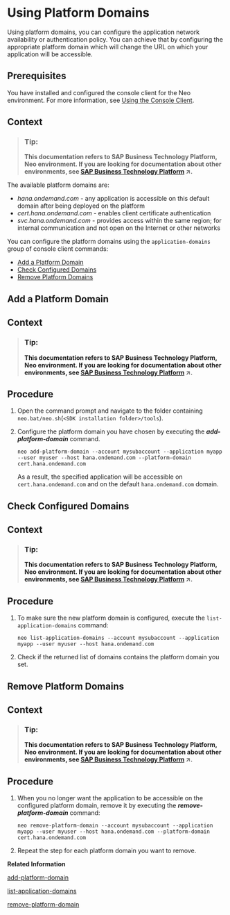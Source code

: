 <!-- loioa32d4cd65be344439d9ed752f182e609 -->

# Using Platform Domains

Using platform domains, you can configure the application network availability or authentication policy. You can achieve that by configuring the appropriate platform domain which will change the URL on which your application will be accessible.



## Prerequisites

You have installed and configured the console client for the Neo environment. For more information, see [Using the Console Client](using-the-console-client-8900b22.md).



## Context

> ### Tip:  
> **This documentation refers to SAP Business Technology Platform, Neo environment. If you are looking for documentation about other environments, see [SAP Business Technology Platform](https://help.sap.com/viewer/65de2977205c403bbc107264b8eccf4b/Cloud/en-US/6a2c1ab5a31b4ed9a2ce17a5329e1dd8.html "SAP Business Technology Platform (SAP BTP) is an integrated offering comprised of four technology portfolios: database and data management, application development and integration, analytics, and intelligent technologies. The platform offers users the ability to turn data into business value, compose end-to-end business processes, and build and extend SAP applications quickly.") :arrow_upper_right:.**

The available platform domains are:

-   *hana.ondemand.com* - any application is accessible on this default domain after being deployed on the platform
-   *cert.hana.ondemand.com* - enables client certificate authentication
-   *svc.hana.ondemand.com* - provides access within the same region; for internal communication and not open on the Internet or other networks

You can configure the platform domains using the `application-domains` group of console client commands:

-   [Add a Platform Domain](using-platform-domains-a32d4cd.md#loio1c374b6349ab423eab16ab69d11b87d9)
-   [Check Configured Domains](using-platform-domains-a32d4cd.md#loio3142a5fb32724e2fa284a3f46eb13247)
-   [Remove Platform Domains](using-platform-domains-a32d4cd.md#loioa18bdb1fd07249288f8c287b3d29f62d)

 <a name="loio1c374b6349ab423eab16ab69d11b87d9"/>

<!-- loio1c374b6349ab423eab16ab69d11b87d9 -->

## Add a Platform Domain



## Context

> ### Tip:  
> **This documentation refers to SAP Business Technology Platform, Neo environment. If you are looking for documentation about other environments, see [SAP Business Technology Platform](https://help.sap.com/viewer/65de2977205c403bbc107264b8eccf4b/Cloud/en-US/6a2c1ab5a31b4ed9a2ce17a5329e1dd8.html "SAP Business Technology Platform (SAP BTP) is an integrated offering comprised of four technology portfolios: database and data management, application development and integration, analytics, and intelligent technologies. The platform offers users the ability to turn data into business value, compose end-to-end business processes, and build and extend SAP applications quickly.") :arrow_upper_right:.**



<a name="loio1c374b6349ab423eab16ab69d11b87d9__steps_u5v_sgz_4p"/>

## Procedure

1.  Open the command prompt and navigate to the folder containing `neo.bat/neo.sh`\(`<SDK installation folder>/tools`\).

2.  Configure the platform domain you have chosen by executing the ***add-platform-domain*** command.

    ```
    neo add-platform-domain --account mysubaccount --application myapp --user myuser --host hana.ondemand.com --platform-domain cert.hana.ondemand.com
    ```

    As a result, the specified application will be accessible on `cert.hana.ondemand.com` and on the default `hana.ondemand.com` domain.


 <a name="loio3142a5fb32724e2fa284a3f46eb13247"/>

<!-- loio3142a5fb32724e2fa284a3f46eb13247 -->

## Check Configured Domains



## Context

> ### Tip:  
> **This documentation refers to SAP Business Technology Platform, Neo environment. If you are looking for documentation about other environments, see [SAP Business Technology Platform](https://help.sap.com/viewer/65de2977205c403bbc107264b8eccf4b/Cloud/en-US/6a2c1ab5a31b4ed9a2ce17a5329e1dd8.html "SAP Business Technology Platform (SAP BTP) is an integrated offering comprised of four technology portfolios: database and data management, application development and integration, analytics, and intelligent technologies. The platform offers users the ability to turn data into business value, compose end-to-end business processes, and build and extend SAP applications quickly.") :arrow_upper_right:.**



<a name="loio3142a5fb32724e2fa284a3f46eb13247__steps_lpr_jns_fq"/>

## Procedure

1.  To make sure the new platform domain is configured, execute the `list-application-domains` command:

    ```
    neo list-application-domains --account mysubaccount --application myapp --user myuser --host hana.ondemand.com
    ```

2.  Check if the returned list of domains contains the platform domain you set.


 <a name="loioa18bdb1fd07249288f8c287b3d29f62d"/>

<!-- loioa18bdb1fd07249288f8c287b3d29f62d -->

## Remove Platform Domains



## Context

> ### Tip:  
> **This documentation refers to SAP Business Technology Platform, Neo environment. If you are looking for documentation about other environments, see [SAP Business Technology Platform](https://help.sap.com/viewer/65de2977205c403bbc107264b8eccf4b/Cloud/en-US/6a2c1ab5a31b4ed9a2ce17a5329e1dd8.html "SAP Business Technology Platform (SAP BTP) is an integrated offering comprised of four technology portfolios: database and data management, application development and integration, analytics, and intelligent technologies. The platform offers users the ability to turn data into business value, compose end-to-end business processes, and build and extend SAP applications quickly.") :arrow_upper_right:.**



<a name="loioa18bdb1fd07249288f8c287b3d29f62d__steps_yrv_rns_fq"/>

## Procedure

1.  When you no longer want the application to be accessible on the configured platform domain, remove it by executing the ***remove-platform-domain*** command:

    ```
    neo remove-platform-domain --account mysubaccount --application myapp --user myuser --host hana.ondemand.com --platform-domain cert.hana.ondemand.com
    ```

2.  Repeat the step for each platform domain you want to remove.


**Related Information**  


[add-platform-domain](add-platform-domain-7afd450.md "Adds a platform domain (under hana.ondemand.com) on which the application will be accessed.")

[list-application-domains](list-application-domains-51f8bd8.md "Lists all domain names on which an application can be accessed.")

[remove-platform-domain](remove-platform-domain-96c6d24.md "Removes a platform domain (under hana.ondemand.com) as an access point for an application.")

